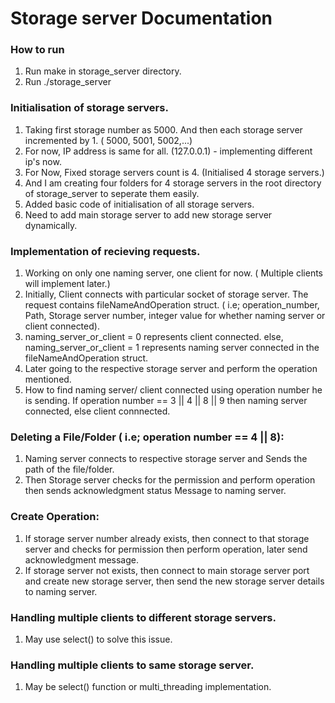# Storage server Documentation  

### How to run 
1. Run make in storage_server directory. 
2. Run ./storage_server 

### Initialisation of storage servers.
1. Taking first storage number as 5000. And then each storage server incremented by 1. ( 5000, 5001, 5002,...)
2. For now, IP address is same for all. (127.0.0.1) - implementing different ip's now. 
3. For Now, Fixed storage servers count is 4. (Initialised 4 storage servers.)
4. And I am creating four folders for 4 storage servers in the root directory of storage_server to seperate them easily. 
5. Added basic code of initialisation of all storage servers. 
6. Need to add main storage server to add new storage server dynamically. 

### Implementation of recieving requests. 
1. Working on only one naming server, one client for now. ( Multiple clients will implement later.)
2. Initially, Client connects with particular socket of storage server. The request contains fileNameAndOperation struct. ( i.e; operation_number, Path, Storage    server number, integer value for whether naming server or client connected).
3. naming_server_or_client = 0 represents client connected. else, naming_server_or_client = 1 represents naming server connected in the fileNameAndOperation struct. 
4. Later going to the respective storage server and perform the operation mentioned.
5. How to find naming server/ client connected using operation number he is sending. If operation number == 3 || 4 || 8 || 9 then naming server connected, else client connnected.

### Deleting a File/Folder ( i.e; operation number == 4 || 8): 
1. Naming server connects to respective storage server and Sends the path of the file/folder. 
2. Then Storage server checks for the permission and perform operation then sends acknowledgment status Message to naming server. 

### Create Operation: 
1. If storage server number already exists, then connect to that storage server and checks for permission then perform operation, later send acknowledgment message. 
2. If storage server not exists, then connect to main storage server port and create new storage server, then send the new storage server details to naming server. 


### Handling multiple clients to different storage servers. 
1. May use select() to solve this issue. 

### Handling multiple clients to same storage server. 
1. May be select() function or multi_threading implementation. 
